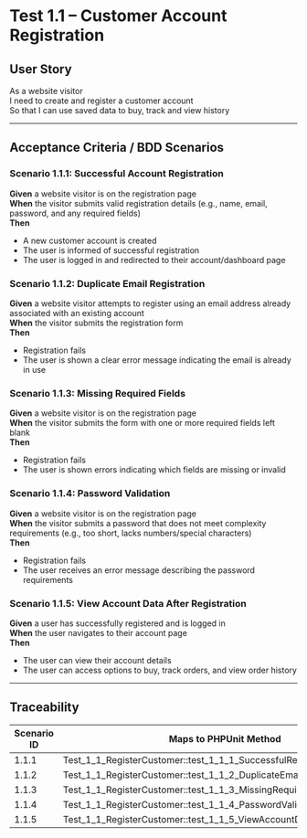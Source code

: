 # Test 1.1 – Customer Account Registration

## User Story
As a website visitor  
I need to create and register a customer account  
So that I can use saved data to buy, track and view history

---

## Acceptance Criteria / BDD Scenarios

### Scenario 1.1.1: Successful Account Registration
**Given** a website visitor is on the registration page  
**When** the visitor submits valid registration details (e.g., name, email, password, and any required fields)  
**Then**  
- A new customer account is created  
- The user is informed of successful registration  
- The user is logged in and redirected to their account/dashboard page

### Scenario 1.1.2: Duplicate Email Registration
**Given** a website visitor attempts to register using an email address already associated with an existing account  
**When** the visitor submits the registration form  
**Then**  
- Registration fails  
- The user is shown a clear error message indicating the email is already in use

### Scenario 1.1.3: Missing Required Fields
**Given** a website visitor is on the registration page  
**When** the visitor submits the form with one or more required fields left blank  
**Then**  
- Registration fails  
- The user is shown errors indicating which fields are missing or invalid

### Scenario 1.1.4: Password Validation
**Given** a website visitor is on the registration page  
**When** the visitor submits a password that does not meet complexity requirements (e.g., too short, lacks numbers/special characters)  
**Then**  
- Registration fails  
- The user receives an error message describing the password requirements

### Scenario 1.1.5: View Account Data After Registration
**Given** a user has successfully registered and is logged in  
**When** the user navigates to their account page  
**Then**  
- The user can view their account details  
- The user can access options to buy, track orders, and view order history

---

## Traceability

| Scenario ID | Maps to PHPUnit Method                                      |
|-------------|------------------------------------------------------------|
| 1.1.1       | Test_1_1_RegisterCustomer::test_1_1_1_SuccessfulRegistration |
| 1.1.2       | Test_1_1_RegisterCustomer::test_1_1_2_DuplicateEmailRegistration |
| 1.1.3       | Test_1_1_RegisterCustomer::test_1_1_3_MissingRequiredFields |
| 1.1.4       | Test_1_1_RegisterCustomer::test_1_1_4_PasswordValidation     |
| 1.1.5       | Test_1_1_RegisterCustomer::test_1_1_5_ViewAccountDataAfterRegistration |
